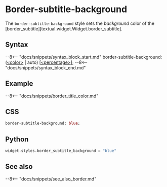 # Border-subtitle-background

The `border-subtitle-background` style sets the *background* color of the [border_subtitle][textual.widget.Widget.border_subtitle].

## Syntax

--8<-- "docs/snippets/syntax_block_start.md"
border-subtitle-background: (<a href="../../css_types/color">&lt;color&gt;</a> | auto) [<a href="../../css_types/percentage">&lt;percentage&gt;</a>];
--8<-- "docs/snippets/syntax_block_end.md"



## Example

--8<-- "docs/snippets/border_title_color.md"



## CSS

```sass
border-subtitle-background: blue;
```

## Python

```python
widget.styles.border_subtitle_background = "blue"
```


## See also

--8<-- "docs/snippets/see_also_border.md"
